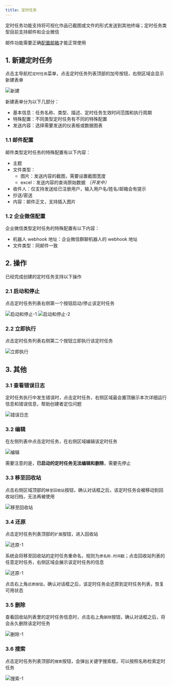 ```yaml
---
title: 定时任务
---
```


定时任务功能支持将可视化作品已截图或文件的形式发送到其他终端；定时任务类型目前支持邮件和企业微信

邮件功能需要正确[配置邮箱](index#3-3-邮件服务配置-可选)才能正常使用

## 1. 新建定时任务

点击主导航栏`定时任务`菜单，点击定时任务列表顶部的加号按钮，右侧区域会显示新建表单

![新建](/datart-docs/images/schedule/1-1-1.png)

新建表单分为以下几部分：

- 基本信息：任务名称、类型、描述、定时任务生效时间范围和执行周期
- 特殊配置：不同类型定时任务有不同的特殊配置
- 发送内容：选择需要发送的仪表板或数据图表

### 1.1 邮件配置

邮件类型定时任务的特殊配置有以下内容：

- 主题
- 文件类型：
  - 图片：发送内容的截图，需要设置截图宽度
  - excel：发送内容的查询原始数据 _（开发中）_
- 收件人：仅支持发送给已注册用户，输入用户名/姓名/邮箱会有提示
- 抄送/密送
- 内容：邮件正文，支持插入图片

### 1.2 企业微信配置

企业微信类型定时任务的特殊配置有以下内容：

- 机器人 webhook 地址：企业微信群聊机器人的 webhook 地址
- 文件类型：同邮件一致

## 2. 操作

已经完成创建的定时任务支持以下操作

### 2.1 启动和停止

点击定时任务列表右侧第一个按钮启动/停止该定时任务

![启动和停止-1](/datart-docs/images/schedule/2-1-1.png)
![启动和停止-2](/datart-docs/images/schedule/2-1-2.png)

### 2.2 立即执行

点击定时任务列表右侧第二个按钮立即执行该定时任务

![立即执行](/datart-docs/images/schedule/2-2-1.png)

## 3. 其他

### 3.1 查看错误日志

定时任务执行中发生错误时，点击定时任务，右侧区域最会置顶展示本次详细运行信息和错误信息，帮助创建者定位问题

![错误日志](/datart-docs/images/schedule/3-1-1.png)

### 3.2 编辑

在左侧列表中点击定时任务，在右侧区域编辑该定时任务

![编辑](/datart-docs/images/schedule/3-2-1.png)

需要注意的是，**已启动的定时任务无法编辑和删除**，需要先停止

### 3.3 移至回收站

点击右侧区域顶部的`移至回收站`按钮，确认对话框之后，该定时任务会被移动到回收站归档，无法再被使用

![移至回收站](/datart-docs/images/schedule/3-3-1.png)

### 3.4 还原

点击定时任务列表顶部的`扩展`按钮，进入回收站

![还原-1](/datart-docs/images/schedule/3-4-1.png)

系统会将移至回收站的定时任务重命名，规则为`原名称.时间戳`；点击回收站列表的任意定时任务，右侧区域会展示该定时任务的信息

![还原-1](/datart-docs/images/schedule/3-4-2.png)

点击右上角`还原按钮`，确认对话框之后，该定时任务会还原到定时任务列表，恢复可用状态

### 3.5 删除

查看回收站列表里的定时任务信息时，点击右上角`删除`按钮，确认对话框之后，将会永久删除该定时任务

![删除-1](/datart-docs/images/schedule/3-5-1.png)

### 3.6 搜索

点击定时任务列表顶部的`搜索`按钮，会弹出关键字搜索框，可以按照名称检索定时任务

![搜索-1](/datart-docs/images/schedule/3-6-1.png)
